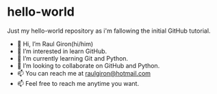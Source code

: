 # hello-world
Just my hello-world repository as i'm fallowing the initial GitHub tutorial. 

- 👋 Hi, I’m Raul Giron(hi/him)
- 👀 I’m interested in learn GitHub.
- 🌱 I’m currently learning Git and Python.
- 💞️ I’m looking to collaborate on GitHub and Python.
- 📫 You can reach me at raulgiron@hotmail.com
- 📫 Feel free to reach me anytime you want.
